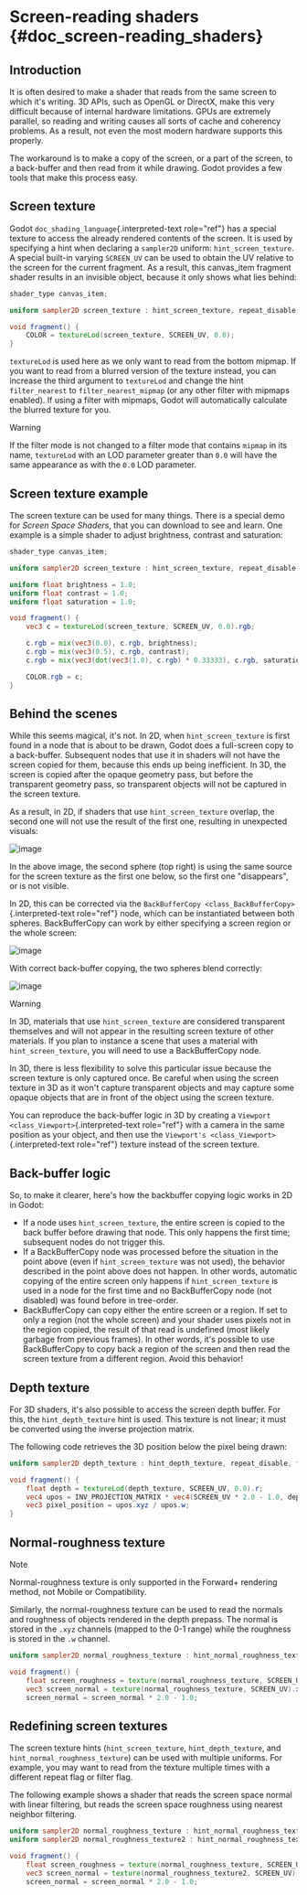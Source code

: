 # Screen-reading shaders {#doc_screen-reading_shaders}

## Introduction

It is often desired to make a shader that reads from the same screen to
which it\'s writing. 3D APIs, such as OpenGL or DirectX, make this very
difficult because of internal hardware limitations. GPUs are extremely
parallel, so reading and writing causes all sorts of cache and coherency
problems. As a result, not even the most modern hardware supports this
properly.

The workaround is to make a copy of the screen, or a part of the screen,
to a back-buffer and then read from it while drawing. Godot provides a
few tools that make this process easy.

## Screen texture

Godot `doc_shading_language`{.interpreted-text role="ref"} has a special
texture to access the already rendered contents of the screen. It is
used by specifying a hint when declaring a `sampler2D` uniform:
`hint_screen_texture`. A special built-in varying `SCREEN_UV` can be
used to obtain the UV relative to the screen for the current fragment.
As a result, this canvas_item fragment shader results in an invisible
object, because it only shows what lies behind:

``` glsl
shader_type canvas_item;

uniform sampler2D screen_texture : hint_screen_texture, repeat_disable, filter_nearest;

void fragment() {
    COLOR = textureLod(screen_texture, SCREEN_UV, 0.0);
}
```

`textureLod` is used here as we only want to read from the bottom
mipmap. If you want to read from a blurred version of the texture
instead, you can increase the third argument to `textureLod` and change
the hint `filter_nearest` to `filter_nearest_mipmap` (or any other
filter with mipmaps enabled). If using a filter with mipmaps, Godot will
automatically calculate the blurred texture for you.

> [!WARNING]
> If the filter mode is not changed to a filter mode that contains
> `mipmap` in its name, `textureLod` with an LOD parameter greater than
> `0.0` will have the same appearance as with the `0.0` LOD parameter.

## Screen texture example

The screen texture can be used for many things. There is a special demo
for *Screen Space Shaders*, that you can download to see and learn. One
example is a simple shader to adjust brightness, contrast and
saturation:

``` glsl
shader_type canvas_item;

uniform sampler2D screen_texture : hint_screen_texture, repeat_disable, filter_nearest;

uniform float brightness = 1.0;
uniform float contrast = 1.0;
uniform float saturation = 1.0;

void fragment() {
    vec3 c = textureLod(screen_texture, SCREEN_UV, 0.0).rgb;

    c.rgb = mix(vec3(0.0), c.rgb, brightness);
    c.rgb = mix(vec3(0.5), c.rgb, contrast);
    c.rgb = mix(vec3(dot(vec3(1.0), c.rgb) * 0.33333), c.rgb, saturation);

    COLOR.rgb = c;
}
```

## Behind the scenes

While this seems magical, it\'s not. In 2D, when `hint_screen_texture`
is first found in a node that is about to be drawn, Godot does a
full-screen copy to a back-buffer. Subsequent nodes that use it in
shaders will not have the screen copied for them, because this ends up
being inefficient. In 3D, the screen is copied after the opaque geometry
pass, but before the transparent geometry pass, so transparent objects
will not be captured in the screen texture.

As a result, in 2D, if shaders that use `hint_screen_texture` overlap,
the second one will not use the result of the first one, resulting in
unexpected visuals:

![image](img/texscreen_demo1.png)

In the above image, the second sphere (top right) is using the same
source for the screen texture as the first one below, so the first one
\"disappears\", or is not visible.

In 2D, this can be corrected via the
`BackBufferCopy <class_BackBufferCopy>`{.interpreted-text role="ref"}
node, which can be instantiated between both spheres. BackBufferCopy can
work by either specifying a screen region or the whole screen:

![image](img/texscreen_bbc.png)

With correct back-buffer copying, the two spheres blend correctly:

![image](img/texscreen_demo2.png)

> [!WARNING]
> In 3D, materials that use `hint_screen_texture` are considered
> transparent themselves and will not appear in the resulting screen
> texture of other materials. If you plan to instance a scene that uses
> a material with `hint_screen_texture`, you will need to use a
> BackBufferCopy node.

In 3D, there is less flexibility to solve this particular issue because
the screen texture is only captured once. Be careful when using the
screen texture in 3D as it won\'t capture transparent objects and may
capture some opaque objects that are in front of the object using the
screen texture.

You can reproduce the back-buffer logic in 3D by creating a
`Viewport <class_Viewport>`{.interpreted-text role="ref"} with a camera
in the same position as your object, and then use the
`Viewport's <class_Viewport>`{.interpreted-text role="ref"} texture
instead of the screen texture.

## Back-buffer logic

So, to make it clearer, here\'s how the backbuffer copying logic works
in 2D in Godot:

- If a node uses `hint_screen_texture`, the entire screen is copied to
  the back buffer before drawing that node. This only happens the first
  time; subsequent nodes do not trigger this.
- If a BackBufferCopy node was processed before the situation in the
  point above (even if `hint_screen_texture` was not used), the behavior
  described in the point above does not happen. In other words,
  automatic copying of the entire screen only happens if
  `hint_screen_texture` is used in a node for the first time and no
  BackBufferCopy node (not disabled) was found before in tree-order.
- BackBufferCopy can copy either the entire screen or a region. If set
  to only a region (not the whole screen) and your shader uses pixels
  not in the region copied, the result of that read is undefined (most
  likely garbage from previous frames). In other words, it\'s possible
  to use BackBufferCopy to copy back a region of the screen and then
  read the screen texture from a different region. Avoid this behavior!

## Depth texture

For 3D shaders, it\'s also possible to access the screen depth buffer.
For this, the `hint_depth_texture` hint is used. This texture is not
linear; it must be converted using the inverse projection matrix.

The following code retrieves the 3D position below the pixel being
drawn:

``` glsl
uniform sampler2D depth_texture : hint_depth_texture, repeat_disable, filter_nearest;

void fragment() {
    float depth = textureLod(depth_texture, SCREEN_UV, 0.0).r;
    vec4 upos = INV_PROJECTION_MATRIX * vec4(SCREEN_UV * 2.0 - 1.0, depth, 1.0);
    vec3 pixel_position = upos.xyz / upos.w;
}
```

## Normal-roughness texture

> [!NOTE]
> Normal-roughness texture is only supported in the Forward+ rendering
> method, not Mobile or Compatibility.

Similarly, the normal-roughness texture can be used to read the normals
and roughness of objects rendered in the depth prepass. The normal is
stored in the `.xyz` channels (mapped to the 0-1 range) while the
roughness is stored in the `.w` channel.

``` glsl
uniform sampler2D normal_roughness_texture : hint_normal_roughness_texture, repeat_disable, filter_nearest;

void fragment() {
    float screen_roughness = texture(normal_roughness_texture, SCREEN_UV).w;
    vec3 screen_normal = texture(normal_roughness_texture, SCREEN_UV).xyz;
    screen_normal = screen_normal * 2.0 - 1.0;
```

## Redefining screen textures

The screen texture hints (`hint_screen_texture`, `hint_depth_texture`,
and `hint_normal_roughness_texture`) can be used with multiple uniforms.
For example, you may want to read from the texture multiple times with a
different repeat flag or filter flag.

The following example shows a shader that reads the screen space normal
with linear filtering, but reads the screen space roughness using
nearest neighbor filtering.

``` glsl
uniform sampler2D normal_roughness_texture : hint_normal_roughness_texture, repeat_disable, filter_nearest;
uniform sampler2D normal_roughness_texture2 : hint_normal_roughness_texture, repeat_enable, filter_linear;

void fragment() {
    float screen_roughness = texture(normal_roughness_texture, SCREEN_UV).w;
    vec3 screen_normal = texture(normal_roughness_texture2, SCREEN_UV).xyz;
    screen_normal = screen_normal * 2.0 - 1.0;
```
